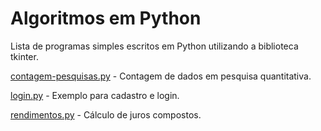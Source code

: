 # Algoritmos em Python
Lista de programas simples escritos em Python utilizando a biblioteca tkinter.

[contagem-pesquisas.py](contagem-pesquisas.py) - Contagem de dados em pesquisa quantitativa.

[login.py](login.py) - Exemplo para cadastro e login.

[rendimentos.py](rendimentos.py) - Cálculo de juros compostos.

